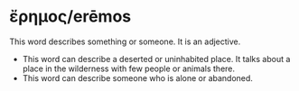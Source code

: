 # ἔρημος/erēmos
This word describes something or someone. It is an adjective.

* This word can describe a deserted or uninhabited place. It talks about a place in the wilderness with few people or animals there.
* This word can describe someone who is alone or abandoned.
